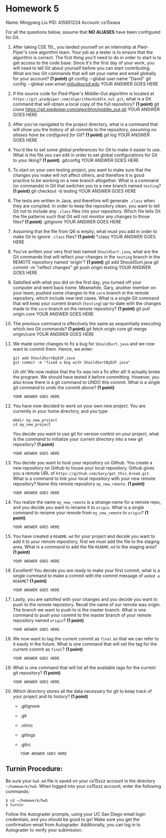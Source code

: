 # Homework 5

Name: Mingyang Liu
PID: A15651224
Account: cs15xaea  

For all the questions below, assume that **NO ALIASES** have been configured
for Git. 

1. After taking CSE 15L, you landed yourself on an internship at Pied-Piper's
core algorithm team. Your job as a tester is to ensure that the algorithm is
correct. The first thing you'll need to do in order to start is to get access
to the code base. Since it's the first day of your work, you will need to tell
Git about yourself before you can start contributing. What are two Git commands
that will set your name and email globally for your account? **(1 point)**
git config --global user.name "David"
git config --global user.email miliu@ucsd.edu
        YOUR ANSWER GOES HERE

2. If the source code for Pied-Piper's Middle-Out algorithm is located at  
`https://git.piedpiper.com/algorithm/middle_out.git`, what is a Git command
that will obtain a local copy of the full repository? **(1 point)**
git clone https://git.piedpiper.com/algorithm/middle_out.git
        YOUR ANSWER GOES HERE

3. After you've navigated to the project directory, what is a command that will
show you the history of all commits to the repository, _assuming no aliases have
be configured for Git_? **(1 point)**
git log
        YOUR ANSWER GOES HERE

4. You'd like to set some global preferences for Git to make it easier to use.
What is the file you can edit in order to set global configurations for Git to
your liking? **(1 point)**
.gitconfig
        YOUR ANSWER GOES HERE

5. To start on your own testing project, you want to make sure that the changes
you make will not affect others, and therefore it is good practice to be
working on a new branch altogether. What is a command (or commands) in Git that
switches you to a new branch named `testing`? **(1 point)**
git checkout -b testing
        YOUR ANSWER GOES HERE

6. The tests are written in Java, and therefore will generate `.class` when
they are compiled. In order to keep the repository clean, you want to tell Git
not to include any `.class` files into your repository. Which file tells Git
the file patterns such that Git will not monitor any changes to those files?
**(1 point)**
.gitignore
        YOUR ANSWER GOES HERE

7. Assuming that the file from Q6 is empty, what must you add in order to make
Git to ignore `.class` files? **(1 point)**
*.class
        YOUR ANSWER GOES HERE

8. You've written your very first test named `ShouldSort.java`, what are
the Git commands that will reflect your changes in the `testing` branch
in the REMOTE repository named 'origin'? **(1 point)**
git add ShouldSort.java
git commit -m "reflect changes"
git push origin testing
        YOUR ANSWER GOES HERE

9. Satisfied with what you did on the first day, you turned off your computer
and went back home. Meanwhile, Gary, another member on your team, pushed some
changes to the `core` branch in the remote repository, which include new test
cases. What is a _single_ Git command that will keep your current branch
(`testing`) up-to-date with the changes made to the `core` branch on the remote
repository? **(1 point)**
git pull origin core
        YOUR ANSWER GOES HERE

10. The previous command is effectively the same as sequentially executing
which _two_ Git commands? **(1 point)**
git fetch origin core
git merge origin/core
        YOUR ANSWER GOES HERE

11. We made some changes to fix a bug for `ShouldSort.java` and we now want 
    to commit them. Hence, we enter:

    ```
    git add ShouldSortByD2F.java
    git commit -m "fixed a bug with ShouldSortByD2F.java"
    ```

    Uh oh! We now realize that the fix was not a fix after all! It actually
    broke the program. We should have tested it before committing.
    However, you also know there is a git command to UNDO this commit. 
    What is a _single_ git command to undo the commit above? **(1 point)**

        YOUR ANSWER GOES HERE

12. You have now decided to work on your own new project. You are currently in 
    your home directory, and you type

    ```
    mkdir my_new_project
    cd my_new_project
    ```
    You decide you want to use git for version control on your project, what is 
    the command to initialize your current directory into a new git repository?
    **(1 point)**

        YOUR ANSWER GOES HERE

13. You decide you want to host your repository on Github. You create a new 
    repository on Github to house your local repository. Github gives you a
    remote URL of `https://github.com/Gary/get_this_bread.git`. What is a
    command to link your local repository with your new remote repository? Name
    this remote repository `my_new_remote`. **(1 point)**

        YOUR ANSWER GOES HERE

14. You realize the name `my_new_remote` is a strange name for a remote repo, 
    and you decide you want to rename it to `origin`. What is a single command
    to rename your remote from `my_new_remote` to `origin`? **(1 point)**
        
        YOUR ANSWER GOES HERE

15. You have created a `README.md` for your project and decide you want to add 
    it to your remote repository, first we must add the file to the staging
    area. What is a command to add the file `README.md` to the staging area?
    **(1 point)**
        
        YOUR ANSWER GOES HERE

16. Excellent! You decide you are ready to make your first commit, what is a 
    single command to make a commit with the commit message of `added a
    README`? **(1 point)**

        YOUR ANSWER GOES HERE

17. Lastly, you are satisfied with your changes and you decide you want to push 
    to the remote repository. Recall the name of our remote was origin. 
    The branch we want to push to is the master branch. What is one command to
    push your commit to the master branch of your remote repository named
    `origin`? **(1 point)**

        YOUR ANSWER GOES HERE

18. We now want to tag the current commit as `final` so that we can refer to it
    easily in the future. What is one command that will set the tag for the
    current commit as `final`? **(1 point)**
    
        YOUR ANSWER GOES HERE

19. What is one command that will list all the available tags for the current
    git repository? **(1 point)**

        YOUR ANSWER GOES HERE

20. Which directory stores all the data necessary for git to keep track of your
    project and its history? **(1 point)**
    
    * .gitignore  
    * .git  
    * .vimrc  
    * .gitlogs  
    * .gitrc  

          YOUR ANSWER GOES HERE

## Turnin Procedure:
Be sure your `hw5.md` file is saved on your cs15xzz account in the directory
`~/homework/hw5`. When logged into your cs15xzz account, enter the following
commands:
```
$ cd ~/homework/hw5
$ turnin
```
Follow the Autograder prompts, using your UC San Diego email login credentials,
and you should be good to go! Make sure you get the confirmation email from
Autograder. Additionally, you can log in to Autograder to verify your submission.
